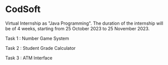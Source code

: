 # CodSoft
Virtual Internship as "Java Programming". 
The duration of the internship will be of 4 weeks, starting from 25 October 2023 to 25 November 2023.


Task 1 : Number Game System

Task 2 : Student Grade Calculator

Task 3 : ATM Interface

